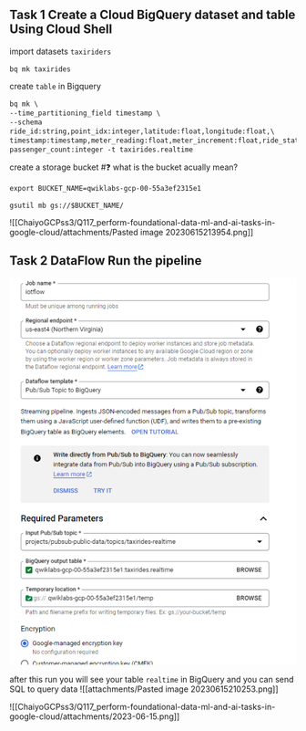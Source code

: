 ## Task 1 Create a Cloud BigQuery dataset and table Using Cloud Shell

import datasets `taxiriders`
```
bq mk taxirides
```

create `table` in Bigquery
```
bq mk \
--time_partitioning_field timestamp \
--schema ride_id:string,point_idx:integer,latitude:float,longitude:float,\
timestamp:timestamp,meter_reading:float,meter_increment:float,ride_status:string,\
passenger_count:integer -t taxirides.realtime
```

create a storage bucket #❓ what is the bucket acually mean?
```
export BUCKET_NAME=qwiklabs-gcp-00-55a3ef2315e1
```

```
gsutil mb gs://$BUCKET_NAME/
```
![[ChaiyoGCPss3/Q117_perform-foundational-data-ml-and-ai-tasks-in-google-cloud/attachments/Pasted image 20230615213954.png]]
## Task 2 DataFlow Run the pipeline
![](attachments/20230615205202.png)

after this run you will see your table `realtime` in BigQuery and you can send SQL to query data
![[attachments/Pasted image 20230615210253.png]]


![[ChaiyoGCPss3/Q117_perform-foundational-data-ml-and-ai-tasks-in-google-cloud/attachments/2023-06-15.png]]